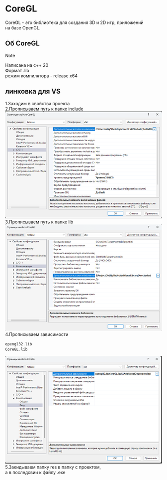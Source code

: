 # CoreGL
CoreGL - это библиотека для создания 3D и 2D игр, приложений\
на базе OpenGL.

## Об CoreGL
>[!NOTE]
> Написана на c++ 20\
> Формат .lib\
> режим компилятора - release x64

## линковка для VS
1.Заходим в свойства проекта\
2.Прописываем путь к папке include\
![](./icon/inc.png)\
3.Прописываем путь к папкe lib\
![](./icon/lib.png)\
4.Прописываем зависимости
```h
opengl32.lib
CoreGL.lib
```
![](./icon/value.png)\
5.Закидываем папку res в папку с проектом,\
а в последсвии к файлу .exe
